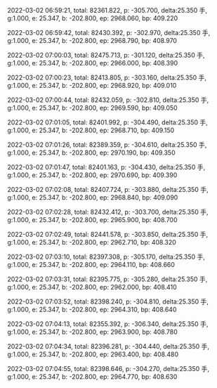 2022-03-02 06:59:21, total: 82361.822, p: -305.700, delta:25.350 手, g:1.000, e: 25.347, b: -202.800, ep: 2968.060, bp: 409.220

2022-03-02 06:59:42, total: 82430.392, p: -302.970, delta:25.350 手, g:1.000, e: 25.347, b: -202.800, ep: 2968.790, bp: 408.970

2022-03-02 07:00:03, total: 82475.713, p: -301.120, delta:25.350 手, g:1.000, e: 25.347, b: -202.800, ep: 2966.000, bp: 408.390

2022-03-02 07:00:23, total: 82413.805, p: -303.160, delta:25.350 手, g:1.000, e: 25.347, b: -202.800, ep: 2968.920, bp: 409.010

2022-03-02 07:00:44, total: 82432.059, p: -302.810, delta:25.350 手, g:1.000, e: 25.347, b: -202.800, ep: 2969.590, bp: 409.050

2022-03-02 07:01:05, total: 82401.992, p: -304.490, delta:25.350 手, g:1.000, e: 25.347, b: -202.800, ep: 2968.710, bp: 409.150

2022-03-02 07:01:26, total: 82389.359, p: -304.610, delta:25.350 手, g:1.000, e: 25.347, b: -202.800, ep: 2970.190, bp: 409.350

2022-03-02 07:01:47, total: 82401.163, p: -304.430, delta:25.350 手, g:1.000, e: 25.347, b: -202.800, ep: 2970.690, bp: 409.390

2022-03-02 07:02:08, total: 82407.724, p: -303.880, delta:25.350 手, g:1.000, e: 25.347, b: -202.800, ep: 2968.840, bp: 409.090

2022-03-02 07:02:28, total: 82432.412, p: -303.700, delta:25.350 手, g:1.000, e: 25.347, b: -202.800, ep: 2965.900, bp: 408.700

2022-03-02 07:02:49, total: 82441.578, p: -303.850, delta:25.350 手, g:1.000, e: 25.347, b: -202.800, ep: 2962.710, bp: 408.320

2022-03-02 07:03:10, total: 82397.308, p: -305.170, delta:25.350 手, g:1.000, e: 25.347, b: -202.800, ep: 2964.110, bp: 408.660

2022-03-02 07:03:31, total: 82395.775, p: -305.280, delta:25.350 手, g:1.000, e: 25.347, b: -202.800, ep: 2962.000, bp: 408.410

2022-03-02 07:03:52, total: 82398.240, p: -304.810, delta:25.350 手, g:1.000, e: 25.347, b: -202.800, ep: 2964.310, bp: 408.640

2022-03-02 07:04:13, total: 82355.392, p: -306.340, delta:25.350 手, g:1.000, e: 25.347, b: -202.800, ep: 2963.900, bp: 408.780

2022-03-02 07:04:34, total: 82396.281, p: -304.440, delta:25.350 手, g:1.000, e: 25.347, b: -202.800, ep: 2963.400, bp: 408.480

2022-03-02 07:04:55, total: 82398.646, p: -304.270, delta:25.350 手, g:1.000, e: 25.347, b: -202.800, ep: 2964.770, bp: 408.630